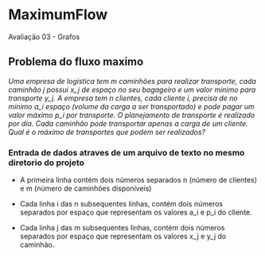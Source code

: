 # MaximumFlow
Avaliação 03 - Grafos

## Problema do fluxo maximo

 
_Uma empresa de logística tem m caminhões para realizar transporte, cada caminhão j possui x_j de espaço no seu bagageiro e um valor mínimo para transporte y_j. A empresa tem n clientes, cada cliente i, precisa de no mínimo a_i espaço (volume da carga a ser transportado) e pode pagar um valor máximo p_i por transporte.
O planejamento de transporte é realizado por dia. Cada caminhão pode transportar apenas a carga de um cliente. Qual é o máximo de transportes que podem ser realizados?_

### Entrada de dados atraves de um arquivo de texto no mesmo diretorio do projeto 
* A primeira linha contém dois números separados n (número de clientes) e m (número de caminhões disponíveis)
 
* Cada linha i das n subsequentes linhas, contém dois números separados por espaço que representam os valores a_i e p_i do cliente.
 
* Cada linha j das m subsequentes linhas, contém dois números separados por espaço que representam os valores x_j e y_j do caminhão.